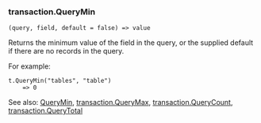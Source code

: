 ### transaction.QueryMin

``` suneido
(query, field, default = false) => value
```

Returns the minimum value of the field in the query, or the supplied default if there are no records in the query.

For example:

``` suneido
t.QueryMin("tables", "table")
    => 0
```

See also:
[QueryMin](<../QueryMin.md>),
[transaction.QueryMax](<transaction.QueryMax.md>),
[transaction.QueryCount](<transaction.QueryCount.md>),
[transaction.QueryTotal](<transaction.QueryTotal.md>)